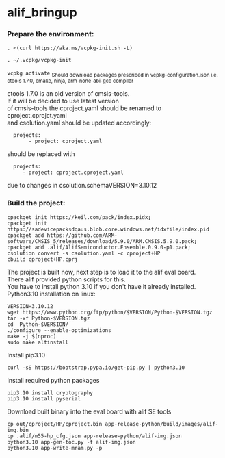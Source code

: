# alif_bringup

### Prepare the environment:

`. <(curl https://aka.ms/vcpkg-init.sh -L)`

`. ~/.vcpkg/vcpkg-init`

`vcpkg activate` <sub> Should download packages 
                      prescribed in vcpkg-configuration.json i.e. 
                      ctools 1.7.0, cmake, ninja, arm-none-abi-gcc compiler </sub>

ctools 1.7.0 is an old version of cmsis-tools.  
If it will be decided to use latest version   
of cmsis-tools the cproject.yaml should be renamed to cproject.cprojct.yaml  
and csolution.yaml should be updated accordingly:  

```
  projects:
       - project: cproject.yaml
```

should be replaced with 
```
  projects:
     - project: cproject.cproject.yaml
```
due to changes in csolution.schemaVERSION=3.10.12

### Build the project:

```
cpackget init https://keil.com/pack/index.pidx;
cpackget init https://sadevicepacksdqaus.blob.core.windows.net/idxfile/index.pid
cpackget add https://github.com/ARM-software/CMSIS_5/releases/download/5.9.0/ARM.CMSIS.5.9.0.pack;
cpackget add .alif/AlifSemiconductor.Ensemble.0.9.0-p1.pack;
csolution convert -s csolution.yaml -c cproject+HP
cbuild cproject+HP.cprj
```

The project is built now, next step is to load it to the alif eval board.  
There alif provided python scripts for this.  
You have to install python 3.10 if you don't have it already installed.  
Python3.10 installation on linux:  
```
VERSION=3.10.12
wget https://www.python.org/ftp/python/$VERSION/Python-$VERSION.tgz
tar -xf Python-$VERSION.tgz
cd  Python-$VERSION/
./configure --enable-optimizations
make -j $(nproc)
sudo make altinstall
```
Install pip3.10
```
curl -sS https://bootstrap.pypa.io/get-pip.py | python3.10
```

Install required python packages  
```
pip3.10 install cryptography
pip3.10 install pyserial
```
Download built binary into the eval board with alif SE tools
```
cp out/cproject/HP/cproject.bin app-release-python/build/images/alif-img.bin
cp .alif/m55-hp_cfg.json app-release-python/alif-img.json
python3.10 app-gen-toc.py -f alif-img.json
python3.10 app-write-mram.py -p
```
